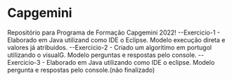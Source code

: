 # Capgemini
Repositório para Programa de Formação Capgemini 2022!
--Exercicio-1 - Elaborado em Java utilizand como IDE o Eclipse. Modelo execução direta e valores já atribuidos.
--Exercicio-2 - Criado um algoritimo em portugol utilizando o visualG. Modelo perguntas e respostas pelo console.
--Exercicio-3 - Elaborado em Java utilizando como IDE o eclipse. Modelo pergunta e respostas pelo console.(não finalizado)

